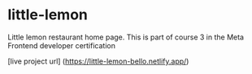 # little-lemon
Little lemon restaurant home page. This is part of course 3 in the Meta Frontend developer certification

[live project url] (https://little-lemon-bello.netlify.app/)